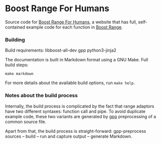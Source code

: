 # Boost Range For Humans

Source code for [Boost Range For Humans][br4h], a website that has full,
self-contained example code for each function in [Boost Range][br].


### Building

Build requirements: libboost-all-dev gpp python3-jinja2

The documentation is built in Markdown format using a GNU Make.
Full build steps:

    make markdown

For more details about the available build options, run `make help`.


### Notes about the build process

Internally, the build process is complicated by the fact that range adaptors
have two different syntaxes: function call and pipe. To avoid
duplicate example code, these two variants are generated by [gpp][]
preprocessing of a common source file.

Apart from that, the build process is straight-forward: gpp-preprocess sources
– build – run and capture output – generate Markdown.

[br]: http://www.boost.org/doc/libs/1_61_0/libs/range/doc/html/index.html
[br4h]: https://greek0.net/boost-range/
[gpp]: http://en.nothingisreal.com/wiki/GPP
